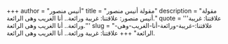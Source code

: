 +++
author = "أنيس منصور"
title = "مقولة أنيس منصور"
description = "مقولة أنيس منصور: علاقتنا: غريبة ورائعة.. أنا الغريب وهى الرائعة."
quote = '''علاقتنا: غريبة ورائعة.. أنا الغريب وهى الرائعة.''' 
slug = "علاقتنا:-غريبة-ورائعة-أنا-الغريب-وهى-الرائعة"
+++
علاقتنا: غريبة ورائعة.. أنا الغريب وهى الرائعة.
